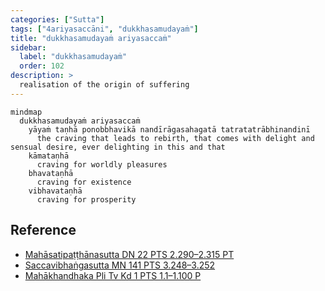 ```yaml
---
categories: ["Sutta"]
tags: ["4ariyasaccāni", "dukkhasamudayaṁ"]
title: "dukkhasamudayaṁ ariyasaccaṁ"
sidebar:
  label: "dukkhasamudayaṁ"
  order: 102
description: >
  realisation of the origin of suffering
---
```


```mermaid
mindmap
  dukkhasamudayaṁ ariyasaccaṁ
    yāyaṁ taṇhā ponobbhavikā nandīrāgasahagatā tatratatrābhinandinī
      the craving that leads to rebirth, that comes with delight and sensual desire, ever delighting in this and that
    kāmataṇhā
      craving for worldly pleasures
    bhavataṇhā
      craving for existence
    vibhavataṇhā
      craving for prosperity
```

## Reference

- [Mahāsatipaṭṭhānasutta DN 22 PTS 2.290–2.315 PT](https://suttacentral.net/dn22)
- [Saccavibhaṅgasutta MN 141 PTS 3.248–3.252](https://suttacentral.net/mn141)
- [Mahākhandhaka Pli Tv Kd 1 PTS 1.1–1.100 P](https://suttacentral.net/pli-tv-kd1)
